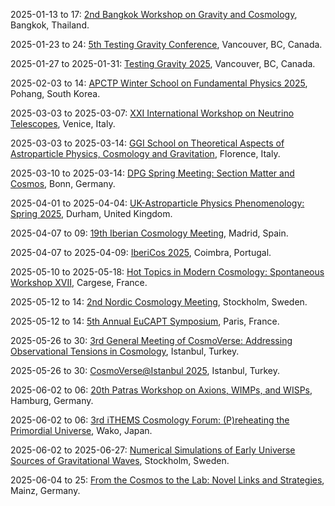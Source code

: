 2025-01-13 to 17: [2nd Bangkok Workshop on Gravity and Cosmology](https://www.strings.asia/bkk2025gravcos "The workshop explores gravity and cosmology, focusing on general relativity, black holes, and cosmic expansion. Topics include gravitational waves, inflationary models, and dark energy. Discussions bridge theoretical advancements like holography with observational data from LIGO and cosmological surveys."), Bangkok, Thailand.

2025-01-23 to 24: [5th Testing Gravity Conference](https://tg2025.iop.org/ "TG2025 explores tests of gravity, focusing on general relativity and alternative theories. Topics include gravitational wave observations, cosmological tests, and strong-field gravity. Discussions integrate data from LIGO, Virgo, and cosmological surveys, advancing theoretical and observational gravity research."), Vancouver, BC, Canada.

2025-01-27 to 2025-01-31: [Testing Gravity 2025](https://tg2025.iop.org/ "Testing Gravity 2025 explores experimental and theoretical tests of gravitational theories. Topics include modified gravity, gravitational waves, and cosmological probes. Discussions cover LISA data and alternative gravity models, advancing gravitational physics research."), Vancouver, BC, Canada.

2025-02-03 to 14: [APCTP Winter School on Fundamental Physics 2025](https://apctp.org/winter-school/2025/ "The winter school trains researchers in fundamental physics, covering particle physics, cosmology, and quantum field theory. Topics include Higgs physics, dark matter, and inflationary models. Lectures emphasize theoretical frameworks and experimental techniques for modern physics research."), Pohang, South Korea.

2025-03-03 to 2025-03-07: [XXI International Workshop on Neutrino Telescopes](https://neutel25.pd.infn.it/ "Neutel 25 explores neutrino physics, focusing on experimental and theoretical advances. Topics include neutrino oscillations, sterile neutrinos, and cosmological neutrinos. Discussions cover data from DUNE and IceCube, advancing neutrino research."), Venice, Italy.

2025-03-03 to 2025-03-14: [GGI School on Theoretical Aspects of Astroparticle Physics, Cosmology and Gravitation](https://www.ggi.infn.it/ggischool2025/apcg "The school trains researchers in astroparticle physics, cosmology, and gravitation. Topics include dark matter, cosmic inflation, and gravitational waves. Lectures emphasize theoretical models and their connections to observational data from Planck and LIGO."), Florence, Italy.

2025-03-10 to 2025-03-14: [DPG Spring Meeting: Section Matter and Cosmos](https://www.dpg-physik.de/tagungen/fruehjahrstagungen/2025/smuk "The DPG Spring Meeting explores matter and cosmos, focusing on particle physics and cosmology. Topics include dark matter searches, gravitational waves, and QCD dynamics. Discussions cover experimental results from LHC and cosmological observations, advancing fundamental physics understanding."), Bonn, Germany.

2025-04-01 to 2025-04-04: [UK-Astroparticle Physics Phenomenology: Spring 2025](https://www.ippp.dur.ac.uk/uk-app-2025/ "UK-APP 2025 explores astroparticle physics phenomenology, focusing on theoretical advances. Topics include dark matter, cosmic rays, and neutrino cosmology. Discussions cover experimental constraints and theoretical models, advancing astroparticle research."), Durham, United Kingdom.

2025-04-07 to 09: [19th Iberian Cosmology Meeting](https://ibericos2025.csic.es/ "IberiCos 2025 explores cosmology, focusing on dark energy, cosmic microwave background, and large-scale structure. Topics include inflationary models, galaxy clustering, and gravitational lensing. The meeting discusses observational data from Planck, DESI, and Euclid, alongside theoretical advancements in understanding the universe’s evolution and composition."), Madrid, Spain.

2025-04-07 to 2025-04-09: [IberiCos 2025](https://ibericos2025.cosmos/ "IberiCos 2025 explores cosmology and particle physics, focusing on Iberian research. Topics include dark matter, cosmic inflation, and gravitational waves. Discussions integrate observational data and theoretical models, advancing regional and global cosmological insights."), Coimbra, Portugal.

2025-05-10 to 2025-05-18: [Hot Topics in Modern Cosmology: Spontaneous Workshop XVII](https://spontaneous-workshop.org/sw17/ "The workshop explores modern cosmology, focusing on emerging topics. Topics include dark energy, inflationary models, and cosmological tensions. Discussions integrate observational data from DESI and Euclid with theoretical advancements, advancing cosmological understanding."), Cargese, France.

2025-05-12 to 14: [2nd Nordic Cosmology Meeting](https://indico.cern.ch/event/1396346/ "The meeting explores cosmology, focusing on dark matter, dark energy, and cosmic structure formation. Topics include inflationary models, cosmic microwave background, and gravitational lensing. Discussions integrate observational data from Euclid and DESI with theoretical models for understanding the universe’s evolution."), Stockholm, Sweden.

2025-05-12 to 14: [5th Annual EuCAPT Symposium](https://www.eucapt.org/events/eucapt-symposium-2025 "The EuCAPT Symposium explores astroparticle physics and cosmology, focusing on dark matter and early universe physics. Topics include axion searches, cosmic microwave background, and gravitational lensing. Discussions integrate observational data and theoretical models for cosmological phenomena."), Paris, France.

2025-05-26 to 30: [3rd General Meeting of CosmoVerse: Addressing Observational Tensions in Cosmology](https://indico.cern.ch/event/1411051/ "CosmoVerse 2025 addresses observational tensions in cosmology, focusing on Hubble constant discrepancies and dark energy. Topics include systematic errors, cosmological parameter estimation, and new physics models. Discussions integrate data from Planck, DESI, and gravitational wave observations with theoretical frameworks."), Istanbul, Turkey.

2025-05-26 to 30: [CosmoVerse@Istanbul 2025](https://indico.cern.ch/event/1411051/ "CosmoVerse 2025 addresses observational tensions in cosmology, focusing on Hubble constant discrepancies. Topics include systematic errors, dark energy, and new physics models. Discussions integrate data from Planck and gravitational wave observations, advancing cosmological understanding."), Istanbul, Turkey.

2025-06-02 to 06: [20th Patras Workshop on Axions, WIMPs, and WISPs](https://patras.desy.de/ "The Patras Workshop explores axions, WIMPs, and WISPs as dark matter candidates. Topics include experimental searches, such as ADMX and XENON, and theoretical models like axion electrodynamics. The workshop discusses astrophysical and cosmological constraints, fostering collaboration to probe light dark matter and new physics."), Hamburg, Germany.

2025-06-02 to 06: [3rd iTHEMS Cosmology Forum: (P)reheating the Primordial Universe](https://indico.riken.jp/event/2070/ "The forum explores preheating and reheating in the early universe, focusing on inflationary dynamics. Topics include particle production, scalar field dynamics, and cosmological phase transitions. Discussions integrate theoretical models with observational constraints from cosmic microwave background and large-scale structure data."), Wako, Japan.

2025-06-02 to 2025-06-27: [Numerical Simulations of Early Universe Sources of Gravitational Waves](https://nordita.org/events/early-universe-gravitational-waves-2025/ "The Nordita program explores numerical simulations of early universe gravitational wave sources. Topics include cosmic phase transitions, primordial black holes, and inflation. Discussions cover theoretical models and computational techniques for LISA and pulsar timing arrays."), Stockholm, Sweden.

2025-06-04 to 25: [From the Cosmos to the Lab: Novel Links and Strategies](https://www.mitp.uni-mainz.de/cosmos-lab-2025/ "The program bridges cosmology and laboratory physics, focusing on novel connections. Topics include dark matter searches, axion experiments, and cosmological constraints. Discussions cover experimental techniques and theoretical models, advancing interdisciplinary physics research."), Mainz, Germany.

